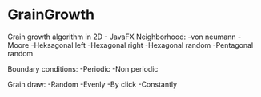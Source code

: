 # GrainGrowth
Grain growth algorithm in 2D - JavaFX
Neighborhood:
-von neumann
-Moore
-Heksagonal left
-Hexagonal right
-Hexagonal random
-Pentagonal random

Boundary conditions:
-Periodic
-Non periodic

Grain draw:
-Random
-Evenly
-By click
-Constantly



